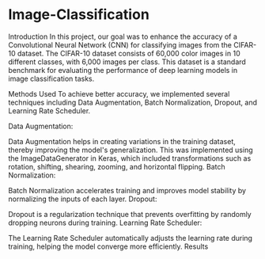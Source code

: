 # Image-Classification
Introduction
In this project, our goal was to enhance the accuracy of a Convolutional Neural Network (CNN) for classifying images from the CIFAR-10 dataset. The CIFAR-10 dataset consists of 60,000 color images in 10 different classes, with 6,000 images per class. This dataset is a standard benchmark for evaluating the performance of deep learning models in image classification tasks.

Methods Used
To achieve better accuracy, we implemented several techniques including Data Augmentation, Batch Normalization, Dropout, and Learning Rate Scheduler.

Data Augmentation:

Data Augmentation helps in creating variations in the training dataset, thereby improving the model's generalization.
This was implemented using the ImageDataGenerator in Keras, which included transformations such as rotation, shifting, shearing, zooming, and horizontal flipping.
Batch Normalization:

Batch Normalization accelerates training and improves model stability by normalizing the inputs of each layer.
Dropout:

Dropout is a regularization technique that prevents overfitting by randomly dropping neurons during training.
Learning Rate Scheduler:

The Learning Rate Scheduler automatically adjusts the learning rate during training, helping the model converge more efficiently.
Results

